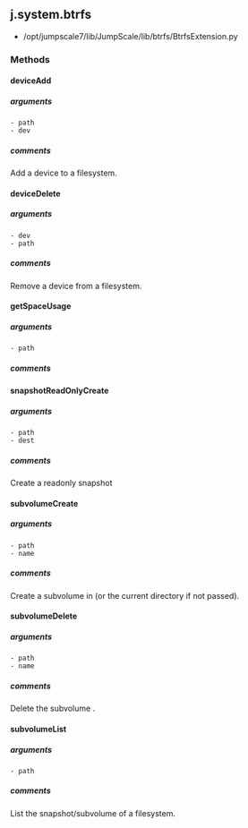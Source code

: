 ## j.system.btrfs

- /opt/jumpscale7/lib/JumpScale/lib/btrfs/BtrfsExtension.py

### Methods

#### deviceAdd 
##### arguments

    - path
    - dev

##### comments

Add a device to a filesystem.

#### deviceDelete 
##### arguments

    - dev
    - path

##### comments

Remove a device from a filesystem.

#### getSpaceUsage 
##### arguments

    - path

##### comments

#### snapshotReadOnlyCreate 
##### arguments

    - path
    - dest

##### comments

Create a readonly snapshot

#### subvolumeCreate 
##### arguments

    - path
    - name

##### comments

Create a subvolume in <dest> (or the current directory if not passed).

#### subvolumeDelete 
##### arguments

    - path
    - name

##### comments

Delete the subvolume <name>.

#### subvolumeList 
##### arguments

    - path

##### comments

List the snapshot/subvolume of a filesystem.

